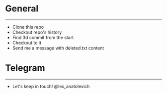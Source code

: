 # General
***
* Clone this repo
* Checkout repo's history
* Find 3d commit from the start
* Checkout to it
* Send me a message with deleted.txt content
# Telegram
***
* Let's keep in touch! @lex_anatolevich
